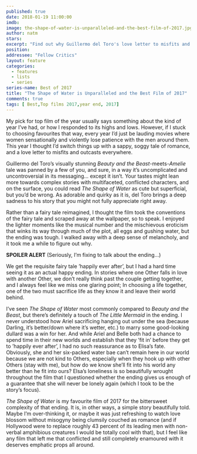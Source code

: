 ```yaml
---
published: true
date: 2018-01-19 11:00:00
imdb: 
image: the-shape-of-water-is-unparalleled-and-the-best-film-of-2017.jpg
author: natm 
stars: 
excerpt: "Find out why Guillermo del Toro's love letter to misfits and outcasts is Nat Master's pick of the year."
position: 
addressee: "Fellow Critics"
layout: feature
categories: 
  - features
  - lists
  - series
series-name: Best of 2017
title: "The Shape of Water is Unparalleled and the Best Film of 2017"
comments: true
tags: [ Best,Top films 2017,year end, 2017]
---
```

My pick for top film of the year usually says something about the kind of year I’ve had, or how I responded to its highs and lows. However, if I stuck to choosing favourites that way, every year I’d just be lauding movies where women sensationally and violently lose patience with the men around them. This year I thought I’d switch things up with a sappy, soggy tale of romance, and a love letter to misfits and outcasts everywhere.

Guillermo del Toro’s visually stunning _Beauty and the Beast_-meets-_Amelie_ tale was panned by a few of you, and sure, in a way it’s uncomplicated and uncontroversial in its messaging… except it isn’t. Your tastes might lean more towards complex stories with multifaceted, conflicted characters, and on the surface, you could read _The Shape of Water_ as cute but superficial, but you’d be wrong. As adorable and quirky as it is, del Toro brings a deep sadness to his story that you might not fully appreciate right away.

Rather than a fairy tale reimagined, I thought the film took the conventions of the fairy tale and scraped away at the wallpaper, so to speak. I enjoyed the lighter moments like the musical number and the mischievous eroticism that winks its way through much of the plot, all eggs and gushing water, but the ending was tough. I walked away with a deep sense of melancholy, and it took me a while to figure out why.

**SPOILER ALERT** (Seriously, I’m fixing to talk about the ending…)

We get the requisite fairy tale ’happily ever after’, but I had a hard time seeing it as an actual happy ending. In stories where one Other falls in love with another Other, we don’t really think past the couple getting together, and I always feel like we miss one glaring point; In choosing a life together, one of the two must sacrifice life as they know it and leave their world behind.

 I’ve seen _The Shape of Water_ most commonly compared to _Beauty and the Beast_, but there’s definitely a touch of _The Little Mermaid_ in the ending. I never understood how Ariel sacrificing hanging out under the sea (because Darling, it’s better/down where it’s wetter, etc.) to marry some good-looking dullard was a win for her. And while Ariel and Belle both had a chance to spend time in their new worlds and establish that they ’fit in’ before they get to ’happily ever after’, I had no such reassurance as to Elisa’s fate. Obviously, she and her six-packed water bae can’t remain here in our world because we are not kind to Others, especially when they hook up with other Others (stay with me), but how do we know she’ll fit into his world any better than he fit into ours? Elsa’s loneliness is so beautifully wrought throughout the film that I questioned whether the ending gives us enough of a guarantee that she will never be lonely again (which I took to be the story’s focus).

_The Shape of Water_ is my favourite film of 2017 for the bittersweet complexity of that ending. It is, in other ways, a simple story beautifully told. Maybe I’m over-thinking it, or maybe it was just refreshing to watch love blossom without misogyny being clumsily couched as romance (and if Hollywood were to replace roughly 43 percent of its leading men with non-verbal amphibious creatures I would be totally cool with that), but I feel like any film that left me that conflicted and still completely enamoured with it deserves emphatic props all around.
